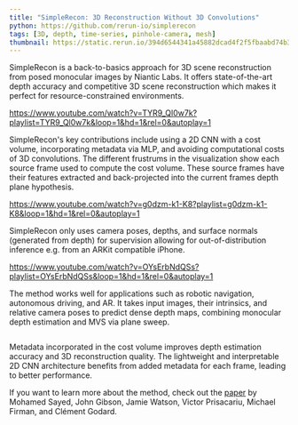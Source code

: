 ```yaml
---
title: "SimpleRecon: 3D Reconstruction Without 3D Convolutions"
python: https://github.com/rerun-io/simplerecon
tags: [3D, depth, time-series, pinhole-camera, mesh]
thumbnail: https://static.rerun.io/394d6544341a45882dcad4f2f5fbaabd74b3d1a3_simplerecon_480w.png
---
```


SimpleRecon is a back-to-basics approach for 3D scene reconstruction from posed monocular images by Niantic Labs. It offers state-of-the-art depth accuracy and competitive 3D scene reconstruction which makes it perfect for resource-constrained environments.

https://www.youtube.com/watch?v=TYR9_Ql0w7k?playlist=TYR9_Ql0w7k&loop=1&hd=1&rel=0&autoplay=1

SimpleRecon's key contributions include using a 2D CNN with a cost volume, incorporating metadata via MLP, and avoiding computational costs of 3D convolutions. The different frustrums in the visualization show each source frame used to compute the cost volume. These source frames have their features extracted and back-projected into the current frames depth plane hypothesis.

https://www.youtube.com/watch?v=g0dzm-k1-K8?playlist=g0dzm-k1-K8&loop=1&hd=1&rel=0&autoplay=1

SimpleRecon only uses camera poses, depths, and surface normals (generated from depth) for supervision allowing for out-of-distribution inference e.g. from an ARKit compatible iPhone.

https://www.youtube.com/watch?v=OYsErbNdQSs?playlist=OYsErbNdQSs&loop=1&hd=1&rel=0&autoplay=1

The method works well for applications such as robotic navigation, autonomous driving, and AR. It takes input images, their intrinsics, and relative camera poses to predict dense depth maps, combining monocular depth estimation and MVS via plane sweep.

<picture>
  <source media="(max-width: 480px)" srcset="https://static.rerun.io/6074c6c7039eccb14796dffda6e158b4d6a09c0e_simplerecon-overview_480w.png">
  <source media="(max-width: 768px)" srcset="https://static.rerun.io/ed7ded09ee1d32c9adae4b8df0b539a57e2286f0_simplerecon-overview_768w.png">
  <source media="(max-width: 1024px)" srcset="https://static.rerun.io/431dd4d4c6d4245ccf4904a38e24ff143713c97d_simplerecon-overview_1024w.png">
  <source media="(max-width: 1200px)" srcset="https://static.rerun.io/59058fb7a7a4a5e3d63116aeb7197fb3f32fe19a_simplerecon-overview_1200w.png">
  <img src="https://static.rerun.io/1f2400ba4f3b90f967f9503b855364363f776dbb_simplerecon-overview_full.png" alt="">
</picture>

Metadata incorporated in the cost volume improves depth estimation accuracy and 3D reconstruction quality. The lightweight and interpretable 2D CNN architecture benefits from added metadata for each frame, leading to better performance.

If you want to learn more about the method, check out the [paper](https://arxiv.org/abs/2208.14743) by Mohamed Sayed, John Gibson, Jamie Watson, Victor Prisacariu, Michael Firman, and Clément Godard.

